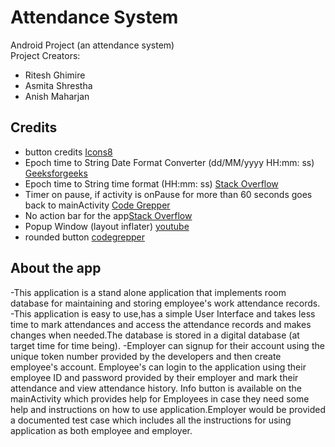 # Attendance System

Android Project (an attendance system) <br/>
Project Creators:

- Ritesh Ghimire
- Asmita Shrestha
- Anish Maharjan

## Credits

- button credits [Icons8](https://icons8.com)
- Epoch time to String Date Format Converter (dd/MM/yyyy HH:mm:
  ss) [Geeksforgeeks](https://www.geeksforgeeks.org/simpledateformat-parse-method-in-java-with-examples/#:~:text=The%20parse()%20Method%20of,given%20by%20a%20start%20position)
- Epoch time to String time format (HH:mm:
  ss) [Stack Overflow](https://stackoverflow.com/questions/625433/how-to-convert-milliseconds-to-x-mins-x-seconds-in-java)
- Timer on pause, if activity is onPause for more than 60 seconds goes back to
  mainActivity [Code Grepper](https://www.codegrepper.com/code-examples/java/android++delay+for+3+seconds)
- No action bar for the app[Stack Overflow ](https://stackoverflow.com/questions/26492522/how-do-i-remove-the-title-bar-from-my-app)
- Popup Window (layout inflater) [youtube](https://www.youtube.com/watch?v=fn5OlqQuOCk)
- rounded button [codegrepper](https://www.codegrepper.com/code-examples/whatever/how+to+make+round+buttons+in+android+studio)


## About the app

-This application is a stand alone application that implements room database for maintaining and storing employee's work attendance records.
-This application is easy to use,has a simple User Interface and takes less time to mark attendances and access the attendance records and makes changes when needed.The database is stored in a digital database (at target time for time being).
-Employer can signup for their account using the unique token number provided by the developers and then create employee's account. Employee's can login to the application using their employee ID and password provided by their employer and mark their attendance and view attendance history. Info button is available on the mainActivity which provides help for Employees in case they need some help and instructions on how to use application.Employer would be provided a documented test case which includes all the instructions for using application as both employee and employer.

